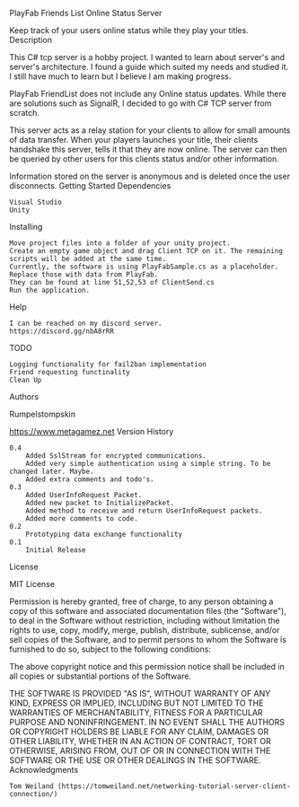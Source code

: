 PlayFab Friends List Online Status Server

Keep track of your users online status while they play your titles.
Description

This C# tcp server is a hobby project. I wanted to learn about server's and server's architecture. I found a guide which suited my needs and studied it. I still have much to learn but I believe I am making progress.

PlayFab FriendList does not include any Online status updates. While there are solutions such as SignalR, I decided to go with C# TCP server from scratch.

This server acts as a relay station for your clients to allow for small amounts of data transfer. When your players launches your title, their clients handshake this server, tells it that they are now online. The server can then be queried by other users for this clients status and/or other information.

Information stored on the server is anonymous and is deleted once the user disconnects.
Getting Started
Dependencies

    Visual Studio
    Unity

Installing

    Move project files into a folder of your unity project.
    Create an empty game object and drag Client TCP on it. The remaining scripts will be added at the same time.
    Currently, the software is using PlayFabSample.cs as a placeholder. Replace those with data from PlayFab.
    They can be found at line 51,52,53 of ClientSend.cs
    Run the application.

Help

    I can be reached on my discord server.
    https://discord.gg/nbA8rRR

TODO

    Logging functionality for fail2ban implementation
    Friend requesting functinality
    Clean Up

Authors

Rumpelstompskin

https://www.metagamez.net
Version History

    0.4
        Added SslStream for encrypted communications.
        Added very simple authentication using a simple string. To be changed later. Maybe.
        Added extra comments and todo's.
    0.3
        Added UserInfoRequest Packet.
        Added new packet to InitializePacket.
        Added method to receive and return UserInfoRequest packets.
        Added more comments to code.
    0.2
        Prototyping data exchange functionality
    0.1
        Initial Release

License

MIT License

Permission is hereby granted, free of charge, to any person obtaining a copy of this software and associated documentation files (the "Software"), to deal in the Software without restriction, including without limitation the rights to use, copy, modify, merge, publish, distribute, sublicense, and/or sell copies of the Software, and to permit persons to whom the Software is furnished to do so, subject to the following conditions:

The above copyright notice and this permission notice shall be included in all copies or substantial portions of the Software.

THE SOFTWARE IS PROVIDED "AS IS", WITHOUT WARRANTY OF ANY KIND, EXPRESS OR IMPLIED, INCLUDING BUT NOT LIMITED TO THE WARRANTIES OF MERCHANTABILITY, FITNESS FOR A PARTICULAR PURPOSE AND NONINFRINGEMENT. IN NO EVENT SHALL THE AUTHORS OR COPYRIGHT HOLDERS BE LIABLE FOR ANY CLAIM, DAMAGES OR OTHER LIABILITY, WHETHER IN AN ACTION OF CONTRACT, TORT OR OTHERWISE, ARISING FROM, OUT OF OR IN CONNECTION WITH THE SOFTWARE OR THE USE OR OTHER DEALINGS IN THE SOFTWARE.
Acknowledgments

    Tom Weiland (https://tomweiland.net/networking-tutorial-server-client-connection/)
